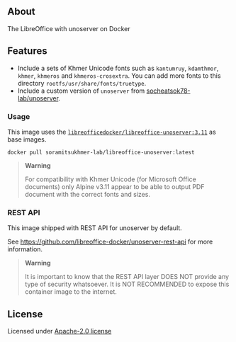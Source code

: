 ## About

The LibreOffice with unoserver on Docker

## Features

- Include a sets of Khmer Unicode fonts such as `kantumruy`, `kdamthmor`, `khmer`, `khmeros` and `khmeros-crosextra`. You can add more fonts to this directory `rootfs/usr/share/fonts/truetype`.
- Include a custom version of `unoserver` from [socheatsok78-lab/unoserver](https://github.com/socheatsok78-lab/unoserver).

### Usage

This image uses the [`libreofficedocker/libreoffice-unoserver:3.11`](https://hub.docker.com/r/libreofficedocker/libreoffice-unoserver) as base images.

```
docker pull soramitsukhmer-lab/libreoffice-unoserver:latest
```

> **Warning**
> 
> For compatibility with Khmer Unicode (for Microsoft Office documents) only Alpine v3.11 appear to be able to output PDF document with the correct fonts and sizes.

### REST API

This image shipped with REST API for unoserver by default.

See https://github.com/libreoffice-docker/unoserver-rest-api for more information.

> **Warning**
>
> It is important to know that the  REST API layer DOES NOT provide any type of security whatsoever.
> It is NOT RECOMMENDED to expose this container image to the internet.

## License

Licensed under [Apache-2.0 license](LICENSE)
